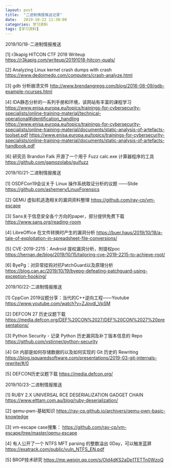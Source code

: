 ```yaml
---
layout: post
title:  "二进制情报推送记录"
date:   2019-10-22 11:30:00
categories: 学习资料
tags: [学习资料]
---
```


<!-- more -->

2019/10/18-二进制情报推送

[1] r3kapig HITCON CTF 2019 Writeup 
https://r3kapig.com/writeup/20191018-hitcon-quals/

[2] Analyzing Linux kernel crash dumps with crash 
https://www.dedoimedo.com/computers/crash-analyze.html

[3] gdb 分析崩溃文件 
http://www.brendangregg.com/blog/2016-08-09/gdb-example-ncurses.html

[4] IDA静态分析的一系列手册和环境，该网站有丰富的课程学习
https://www.enisa.europa.eu/topics/trainings-for-cybersecurity-specialists/online-training-material/technical-operational#identification_handling
https://www.enisa.europa.eu/topics/trainings-for-cybersecurity-specialists/online-training-material/documents/static-analysis-of-artefacts-toolset.pdf
https://www.enisa.europa.eu/topics/trainings-for-cybersecurity-specialists/online-training-material/documents/static-analysis-of-artefacts-handbook.pdf

[6] 研究员 Brandon Falk 开源了一个用于 Fuzz calc.exe 计算器程序的工具 
https://github.com/gamozolabs/guifuzz

2019/10/21-二进制情报推送

[1] OSDFCon19会议关于 Linux 操作系统取证分析的议题 ——Slide
https://github.com/ashemery/LinuxForensics

[2] QEMU 虚拟机逃逸相关的漏洞资料整理
https://github.com/ray-cp/vm-escape

[3] Sans关于信息安全各个方向的paper，部分提供免费下载
https://www.sans.org/reading-room

[4] LibreOffice 在文件转换时产生的漏洞分析
https://buer.haus/2019/10/18/a-tale-of-exploitation-in-spreadsheet-file-conversions/

[5] CVE-2019-2215：Android 提权漏洞分析，附提权poc
https://hernan.de/blog/2019/10/15/tailoring-cve-2019-2215-to-achieve-root/

[6] ByePg：对异常挂钩对抗PatchGuard以及原理分析
https://blog.can.ac/2019/10/19/byepg-defeating-patchguard-using-exception-hooking/

2019/10/22-二进制情报推送

[1] CppCon 2019议题分享：当代的C++逆向工程——Youtube
https://www.youtube.com/watch?v=ZJpvdl_VpSM

[2] DEFCON 27 历史议题下载
https://media.defcon.org/DEF%20CON%2027/DEF%20CON%2027%20presentations/

[3] Python Security - 记录 Python 历史漏洞及补丁版本信息的 Repo
https://github.com/vstinner/python-security

[4] Git 内部是如何存储数据的以及如何实现的 Git 历史的 Rewriting
https://blog.isquaredsoftware.com/presentations/2019-03-git-internals-rewrite/#/0

[5] DEFCON历史议题下载
https://media.defcon.org/

2019/10/23-二进制情报推送

[1] RUBY 2.X UNIVERSAL RCE DESERIALIZATION GADGET CHAIN
https://www.elttam.com.au/blog/ruby-deserialization/

[2] qemu-pwn-基础知识
https://ray-cp.github.io/archivers/qemu-pwn-basic-knowledge

[3] vm-escape case搜集：
https://github.com/ray-cp/vm-escape/tree/master/qemu-escape

[4] 有人公开了一个 NTFS MFT parsing 的整数溢出 0Day，可以触发蓝屏
https://exatrack.com/public/vuln_NTFS_EN.pdf

[5] BROP技术研究
https://mp.weixin.qq.com/s/Old4dKS2aDp1TETTn0WzoQ


